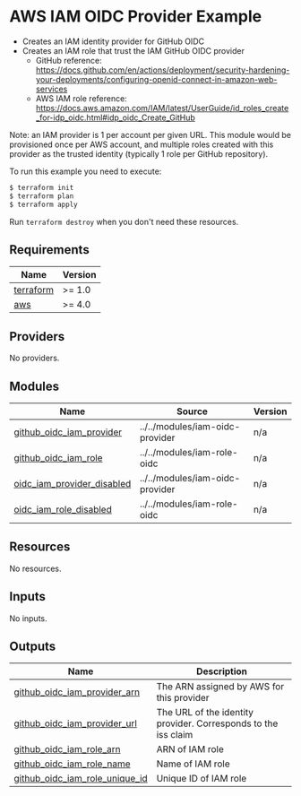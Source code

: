 # AWS IAM OIDC Provider Example

- Creates an IAM identity provider for GitHub OIDC
- Creates an IAM role that trust the IAM GitHub OIDC provider
  - GitHub reference: https://docs.github.com/en/actions/deployment/security-hardening-your-deployments/configuring-openid-connect-in-amazon-web-services
  - AWS IAM role reference: https://docs.aws.amazon.com/IAM/latest/UserGuide/id_roles_create_for-idp_oidc.html#idp_oidc_Create_GitHub

Note: an IAM provider is 1 per account per given URL. This module would be provisioned once per AWS account, and multiple roles created with this provider as the trusted identity (typically 1 role per GitHub repository).

To run this example you need to execute:

```bash
$ terraform init
$ terraform plan
$ terraform apply
```

Run `terraform destroy` when you don't need these resources.

<!-- BEGIN_TF_DOCS -->
## Requirements

| Name | Version |
|------|---------|
| <a name="requirement_terraform"></a> [terraform](#requirement\_terraform) | >= 1.0 |
| <a name="requirement_aws"></a> [aws](#requirement\_aws) | >= 4.0 |

## Providers

No providers.

## Modules

| Name | Source | Version |
|------|--------|---------|
| <a name="module_github_oidc_iam_provider"></a> [github\_oidc\_iam\_provider](#module\_github\_oidc\_iam\_provider) | ../../modules/iam-oidc-provider | n/a |
| <a name="module_github_oidc_iam_role"></a> [github\_oidc\_iam\_role](#module\_github\_oidc\_iam\_role) | ../../modules/iam-role-oidc | n/a |
| <a name="module_oidc_iam_provider_disabled"></a> [oidc\_iam\_provider\_disabled](#module\_oidc\_iam\_provider\_disabled) | ../../modules/iam-oidc-provider | n/a |
| <a name="module_oidc_iam_role_disabled"></a> [oidc\_iam\_role\_disabled](#module\_oidc\_iam\_role\_disabled) | ../../modules/iam-role-oidc | n/a |

## Resources

No resources.

## Inputs

No inputs.

## Outputs

| Name | Description |
|------|-------------|
| <a name="output_github_oidc_iam_provider_arn"></a> [github\_oidc\_iam\_provider\_arn](#output\_github\_oidc\_iam\_provider\_arn) | The ARN assigned by AWS for this provider |
| <a name="output_github_oidc_iam_provider_url"></a> [github\_oidc\_iam\_provider\_url](#output\_github\_oidc\_iam\_provider\_url) | The URL of the identity provider. Corresponds to the iss claim |
| <a name="output_github_oidc_iam_role_arn"></a> [github\_oidc\_iam\_role\_arn](#output\_github\_oidc\_iam\_role\_arn) | ARN of IAM role |
| <a name="output_github_oidc_iam_role_name"></a> [github\_oidc\_iam\_role\_name](#output\_github\_oidc\_iam\_role\_name) | Name of IAM role |
| <a name="output_github_oidc_iam_role_unique_id"></a> [github\_oidc\_iam\_role\_unique\_id](#output\_github\_oidc\_iam\_role\_unique\_id) | Unique ID of IAM role |
<!-- END_TF_DOCS -->
